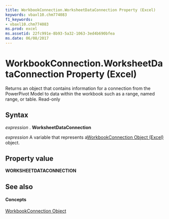 ```yaml
---
title: WorkbookConnection.WorksheetDataConnection Property (Excel)
keywords: vbaxl10.chm774083
f1_keywords:
- vbaxl10.chm774083
ms.prod: excel
ms.assetid: 22fc991e-8b93-5a32-1063-3ed4b690bfea
ms.date: 06/08/2017
---
```



# WorkbookConnection.WorksheetDataConnection Property (Excel)

Returns an object that contains information for a connection from the PowerPivot Model to data within the workbook such as a range, named range, or table. Read-only


## Syntax

 _expression_ . **WorksheetDataConnection**

 _expression_ A variable that represents a[WorkbookConnection Object (Excel)](Excel.WorkbookConnection.md) object.


## Property value

 **WORKSHEETDATACONNECTION**


## See also


#### Concepts


[WorkbookConnection Object](Excel.WorkbookConnection.md)


